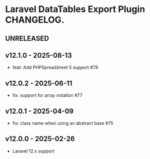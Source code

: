 # Laravel DataTables Export Plugin CHANGELOG.

## UNRELEASED

## v12.1.0 - 2025-08-13

- feat: Add PHPSpreadsheet 5 support #79

## v12.0.2 - 2025-06-11

- fix: support for array notation #77

## v12.0.1 - 2025-04-09

- fix: class name when using an abstract base #75

## v12.0.0 - 2025-02-26

- Laravel 12.x support
